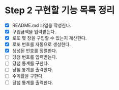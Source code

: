 # Step 2 구현할 기능 목록 정리
- [X] README.md 파일을 작성한다.
- [X] 구입금액을 입력받는다.
- [X] 로또 몇 장을 구입할 수 있는지 계산한다.
- [X] 로또 번호를 자동으로 생성한다.
- [X] 생성된 번호를 정렬한다.
- [ ] 당첨 번호를 입력받는다.
- [ ] 당첨 통계를 구한다.
- [ ] 당첨 통계를 출력한다.
- [ ] 수익률을 구한다.
- [ ] 당첨 통계를 출력한다.
